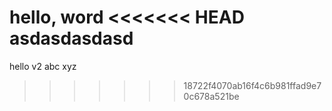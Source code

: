 hello, word
<<<<<<< HEAD
asdasdasdasd
=======
hello v2
abc xyz
>>>>>>> 18722f4070ab16f4c6b981ffad9e70c678a521be
